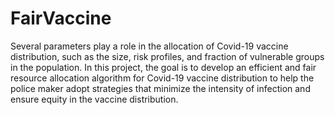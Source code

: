 # FairVaccine

Several parameters play a role in the allocation of Covid-19 vaccine distribution, such as the size, risk profiles, and fraction of vulnerable groups in the population. In this project, the goal is to develop an efficient and fair resource allocation algorithm for Covid-19 vaccine distribution to help the police maker adopt strategies that minimize the intensity of infection and ensure equity in the vaccine distribution. 
